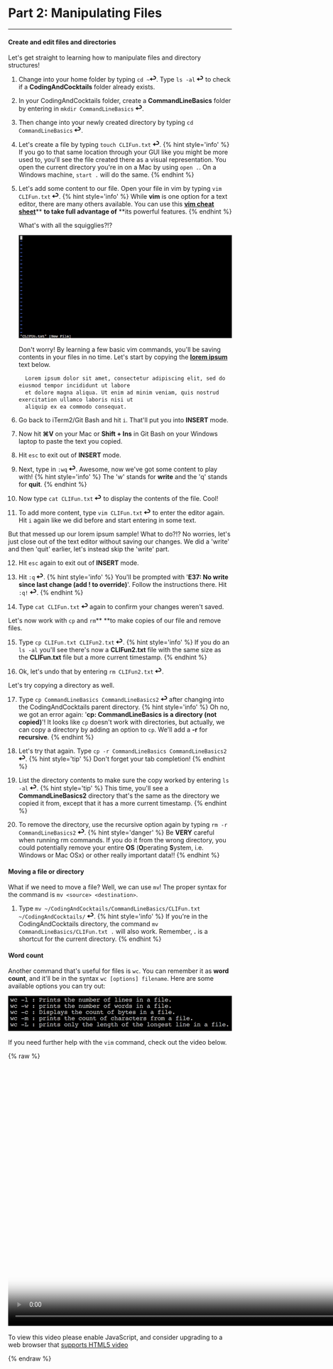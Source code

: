 # Part 2: Manipulating Files

---

#### Create and edit files and directories

Let's get straight to learning how to manipulate files and directory structures!

1. Change into your home folder by typing `cd ~`![](images/enter.png). Type `ls -al` ![](images/enter.png) to check if a **CodingAndCocktails** folder already exists.

2. In your CodingAndCocktails folder, create a **CommandLineBasics** folder by entering in `mkdir CommandLineBasics` ![](images/enter.png).

3. Then change into your newly created directory by typing `cd CommandLineBasics` ![](images/enter.png).

4. Let's create a file by typing `touch CLIFun.txt` ![](images/enter.png).
    {% hint style='info' %}
If you go to that same location through your GUI like you might be more used to, you'll see the file created there as a visual representation. You open the current directory you're in on a Mac by using `open .`. On a Windows machine, `start .` will do the same.
    {% endhint %}

5. Let's add some content to our file. Open your file in vim by typing `vim CLIFun.txt` ![](images/enter.png).
    {% hint style='info' %}
While **vim** is one option for a text editor, there are many others available. You can use this [**vim cheat sheet**](https://vim.rtorr.com/)** **to take full advantage of** **its powerful features.
    {% endhint %}

   What's with all the squigglies?!?

   ![](/images/vim_squigglies.png)

   Don't worry! By learning a few basic vim commands, you'll be saving contents in your files in no time. Let's start by copying the [**lorem ipsum**](https://en.wikipedia.org/wiki/Lorem_ipsum) text below.

    ```
      Lorem ipsum dolor sit amet, consectetur adipiscing elit, sed do eiusmod tempor incididunt ut labore
      et dolore magna aliqua. Ut enim ad minim veniam, quis nostrud exercitation ullamco laboris nisi ut
      aliquip ex ea commodo consequat.
      ```
6. Go back to iTerm2/Git Bash and hit `i`. That'll put you into **INSERT** mode.

7. Now hit **⌘V** on your Mac or **Shift + Ins** in Git Bash on your Windows laptop to paste the text you copied.

8. Hit `esc` to exit out of **INSERT** mode.

9. Next, type in `:wq` ![](images/enter.png). Awesome, now we've got some content to play with!
    {% hint style='info' %}
The 'w' stands for **write** and the 'q' stands for **quit**.
    {% endhint %}

10. Now type `cat CLIFun.txt` ![](images/enter.png) to display the contents of the file. Cool!

11. To add more content, type `vim CLIFun.txt` ![](images/enter.png) to enter the editor again. Hit `i` again like we did before and start entering in some text.

   But that messed up our lorem ipsum sample! What to do?!? No worries, let's just close out of the text editor without saving our changes. We did a 'write' and then 'quit' earlier, let's instead skip the 'write' part.

12. Hit `esc` again to exit out of **INSERT** mode.

13. Hit `:q` ![](images/enter.png).
      {% hint style='info' %}
You'll be prompted with '**E37: No write since last change \(add ! to override\)**'. Follow the instructions there. Hit `:q!` ![](images/enter.png).
      {% endhint %}

14. Type `cat CLIFun.txt` ![](images/enter.png) again to confirm your changes weren't saved.

   Let's now work with `cp` and `rm`** **to make copies of our file and remove files.

15. Type `cp CLIFun.txt CLIFun2.txt` ![](images/enter.png).
      {% hint style='info' %}
If you do an `ls -al` you'll see there's now a **CLIFun2.txt** file with the same size as the **CLIFun.txt** file but a more current timestamp.
      {% endhint %}

16. Ok, let's undo that by entering `rm CLIFun2.txt` ![](images/enter.png).

   Let's try copying a directory as well.

17. Type `cp CommandLineBasics CommandLineBasics2` ![](images/enter.png) after changing into the CodingAndCocktails parent directory.
      {% hint style='info' %}
Oh no, we got an error again: '**cp: CommandLineBasics is a directory \(not copied\)**'! It looks like `cp` doesn't work with directories, but actually, we can copy a directory by adding an option to `cp`. We'll add a **-r** for **recursive**.
      {% endhint %}

18. Let's try that again. Type `cp -r CommandLineBasics CommandLineBasics2` ![](images/enter.png).
      {% hint style='tip' %}
Don't forget your tab completion!
      {% endhint %}

19. List the directory contents to make sure the copy worked by entering `ls -al` ![](images/enter.png).
      {% hint style='tip' %}
This time, you'll see a **CommandLineBasics2** directory that's the same as the directory we copied it from, except that it has a more current timestamp.
      {% endhint %}

20. To remove the directory, use the recursive option again by typing `rm -r CommandLineBasics2` ![](images/enter.png).
      {% hint style='danger' %}
Be **VERY** careful when running rm commands. If you do it from  the wrong directory, you could potentially remove your entire **OS** \(**O**perating **S**ystem, i.e. Windows or Mac OSx\) or other really important data!!
      {% endhint %}

#### Moving a file or directory

What if we need to move a file? Well, we can use `mv`! The proper syntax for the command is `mv <source> <destination>`.

1. Type `mv ~/CodingAndCocktails/CommandLineBasics/CLIFun.txt ~/CodingAndCocktails/` ![](images/enter.png).
      {% hint style='info' %}
If you're in the CodingAndCocktails directory, the command `mv CommandLineBasics/CLIFun.txt .` will also work. Remember, **.** is a shortcut for the current directory.
      {% endhint %}


#### Word count

Another command that's useful for files is `wc`. You can remember it as **word count**, and it'll be in the syntax `wc [options] filename`. Here are some available options you can try out:

![](/images/wc_options.png)

If you need further help with the `vim` command, check out the video below.

{% raw %}
  <video id="CLI_Part2" class="video-js" controls preload="auto" width="900" height="600"
  poster="CLI_Part2.jpg" data-setup="{}">
  <source src="videos/CLI_Part2.mp4" type='video/mp4'>
  <p class="vjs-no-js">
    To view this video please enable JavaScript, and consider upgrading to a web browser that
    <a href="http://videojs.com/html5-video-support/" target="_blank">supports HTML5 video</a>
  </p>
  </video>
{% endraw %}
